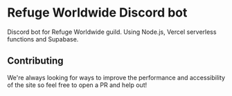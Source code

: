 # Refuge Worldwide Discord bot
Discord bot for Refuge Worldwide guild. Using Node.js, Vercel serverless functions and Supabase.

## Contributing
We're always looking for ways to improve the performance and accessibility of the site so feel free to open a PR and help out!
